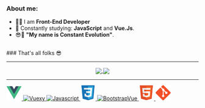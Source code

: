 <!-- <div align="center">
</div
<br>
-->
### About me:

  
- 👨‍💻 I am **Front-End Developer** 
- 👀 Constantly studying: **JavaScript** and **Vue.Js**.
- 😎🚀 <b>⁠"My name is Constant Evolution"</b>.

<br>
### That's all folks 😎
<hr/>
  <p align="center">
    <a href="https://github.com/jairojrdv?tab=repositories">
      <img
        align="center"
        src="https://github-readme-stats.vercel.app/api/top-langs/?username=jairojrdv&layout=compact&theme=dark&hide_border=true&langs_count=10"
      />
    </a>
    <a href="https://github.com/jairojrdv?tab=stars">
      <img
        align="center"
        height="165"
        src="https://github-readme-stats.vercel.app/api?username=jairojrdv&show_icons=true&theme=dark&hide_border=true"
      />
    </a>
  </p>
<hr/>
<p align="left">
   <a href="https://vuejs.org/" target="_blank">
    <img
      src="https://raw.githubusercontent.com/devicons/devicon/master/icons/vuejs/vuejs-original.svg"
      alt="Vuejs"
      width="40"
      height="40"
    />
  </a>
  <a href="https://vuexy.vuejs.org/" target="_blank">
    <img
      src="https://user-images.githubusercontent.com/7110136/29002857-9e802f08-7ab4-11e7-9c31-604b5d0d0c19.png"
      alt="Vuexy"
      width="40"
      height="40"
    />
  </a>
  <a href="https://www.javascript.com/" target="_blank">
    <img
      src="https://tadeuesteves.files.wordpress.com/2014/01/javascript-logo.png"
      alt="Javascript"
      width="40"
      height="40"
    />
  </a>
  <a href="https://developer.mozilla.org/pt-BR/docs/Web/CSS" target="_blank">
    <img
      src="https://raw.githubusercontent.com/devicons/devicon/master/icons/css3/css3-original.svg"
      alt="CSS"
      width="40"
      height="40"
    />
  </a>
  <a href="https://bootstrap-vue.org/" target="_blank">
    <img
      src="https://opencollective-production.s3.us-west-1.amazonaws.com/2ea40e90-e734-11e9-aac4-b78491973d14.png"
      alt="BootstrapVue"
      width="40"
      height="40"
    />
  </a>
  <a
    href="https://developer.mozilla.org/pt-BR/docs/Web/HTML"
    target="_blank"
  >
    <img
      src="https://raw.githubusercontent.com/devicons/devicon/master/icons/html5/html5-original.svg"
      alt="HTML"
      width="40"
      height="40"
    />
  </a>
  <a href="https://git-scm.com/" target="_blank">
    <img
      src="https://raw.githubusercontent.com/devicons/devicon/master/icons/git/git-original.svg"
      alt="Git"
      width="40"
      height="40"
    />
  </a>
  
</p>

